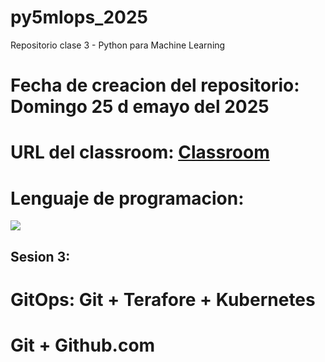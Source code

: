 # py5mlops_2025
Repositorio clase 3 - Python para Machine Learning

# Fecha de creacion del repositorio: Domingo 25 d emayo del 2025
# URL del classroom: [Classroom](https://classroom.google.com/u/0/c/NzgzOTI5MjcyNTE1)

# Lenguaje de programacion:
![](http://python.org/static/community_logos/python-logo.png)

## Sesion 3:
  # GitOps: Git + Terafore + Kubernetes
  # Git + Github.com
